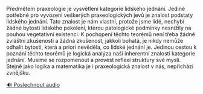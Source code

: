 
Předmětem praxeologie je vysvětlení kategorie lidského jednání. Jediné potřebné pro vyvození veškerých praxeologických jevů je znalost podstaty lidského jednání. Tato znalost je nám vlastní, protože jsme lidé, nechybí žádné bytosti lidského pokolení, kterou patologické podmínky nesnížily na pouhou vegetativní existenci. K pochopení těchto teorémů není třeba žádné zvláštní zkušenosti a žádná zkušenost, jakkoli bohatá, je nikdy nemůže odhalit bytosti, která a priori nevěděla, co lidské jednání je. Jedinou cestou k poznání těchto teorémů je logická analýza naší inherentní znalosti kategorie jednání. Musíme se rozpomenout a provést reflexi struktury své mysli. Stejně jako logika a matematika je i praxeologická znalost v nás, nepřichází zvnějšku.

[🔊 Poslechnout audio](/data/7-paragraphs/audio/chapter_22/para_005-Pedmtem-praxeologie-je-vysvtlen-kategorie-lids.mp3)
